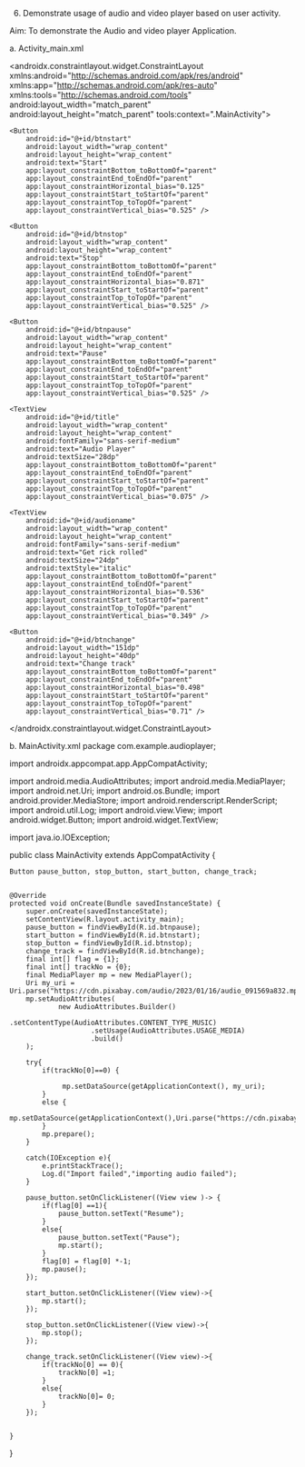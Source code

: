 6.	Demonstrate usage of audio and video player based on user activity.

Aim: To demonstrate the Audio and video player Application.

a.	Activity_main.xml
<?xml version="1.0" encoding="utf-8"?>
<androidx.constraintlayout.widget.ConstraintLayout xmlns:android="http://schemas.android.com/apk/res/android"
    xmlns:app="http://schemas.android.com/apk/res-auto"
    xmlns:tools="http://schemas.android.com/tools"
    android:layout_width="match_parent"
    android:layout_height="match_parent"
    tools:context=".MainActivity">

    <Button
        android:id="@+id/btnstart"
        android:layout_width="wrap_content"
        android:layout_height="wrap_content"
        android:text="Start"
        app:layout_constraintBottom_toBottomOf="parent"
        app:layout_constraintEnd_toEndOf="parent"
        app:layout_constraintHorizontal_bias="0.125"
        app:layout_constraintStart_toStartOf="parent"
        app:layout_constraintTop_toTopOf="parent"
        app:layout_constraintVertical_bias="0.525" />

    <Button
        android:id="@+id/btnstop"
        android:layout_width="wrap_content"
        android:layout_height="wrap_content"
        android:text="Stop"
        app:layout_constraintBottom_toBottomOf="parent"
        app:layout_constraintEnd_toEndOf="parent"
        app:layout_constraintHorizontal_bias="0.871"
        app:layout_constraintStart_toStartOf="parent"
        app:layout_constraintTop_toTopOf="parent"
        app:layout_constraintVertical_bias="0.525" />

    <Button
        android:id="@+id/btnpause"
        android:layout_width="wrap_content"
        android:layout_height="wrap_content"
        android:text="Pause"
        app:layout_constraintBottom_toBottomOf="parent"
        app:layout_constraintEnd_toEndOf="parent"
        app:layout_constraintStart_toStartOf="parent"
        app:layout_constraintTop_toTopOf="parent"
        app:layout_constraintVertical_bias="0.525" />

    <TextView
        android:id="@+id/title"
        android:layout_width="wrap_content"
        android:layout_height="wrap_content"
        android:fontFamily="sans-serif-medium"
        android:text="Audio Player"
        android:textSize="28dp"
        app:layout_constraintBottom_toBottomOf="parent"
        app:layout_constraintEnd_toEndOf="parent"
        app:layout_constraintStart_toStartOf="parent"
        app:layout_constraintTop_toTopOf="parent"
        app:layout_constraintVertical_bias="0.075" />

    <TextView
        android:id="@+id/audioname"
        android:layout_width="wrap_content"
        android:layout_height="wrap_content"
        android:fontFamily="sans-serif-medium"
        android:text="Get rick rolled"
        android:textSize="24dp"
        android:textStyle="italic"
        app:layout_constraintBottom_toBottomOf="parent"
        app:layout_constraintEnd_toEndOf="parent"
        app:layout_constraintHorizontal_bias="0.536"
        app:layout_constraintStart_toStartOf="parent"
        app:layout_constraintTop_toTopOf="parent"
        app:layout_constraintVertical_bias="0.349" />

    <Button
        android:id="@+id/btnchange"
        android:layout_width="151dp"
        android:layout_height="40dp"
        android:text="Change track"
        app:layout_constraintBottom_toBottomOf="parent"
        app:layout_constraintEnd_toEndOf="parent"
        app:layout_constraintHorizontal_bias="0.498"
        app:layout_constraintStart_toStartOf="parent"
        app:layout_constraintTop_toTopOf="parent"
        app:layout_constraintVertical_bias="0.71" />
</androidx.constraintlayout.widget.ConstraintLayout>

b.	MainActivity.xml
package com.example.audioplayer;

import androidx.appcompat.app.AppCompatActivity;

import android.media.AudioAttributes;
import android.media.MediaPlayer;
import android.net.Uri;
import android.os.Bundle;
import android.provider.MediaStore;
import android.renderscript.RenderScript;
import android.util.Log;
import android.view.View;
import android.widget.Button;
import android.widget.TextView;

import java.io.IOException;

public class MainActivity extends AppCompatActivity {

    Button pause_button, stop_button, start_button, change_track;


    @Override
    protected void onCreate(Bundle savedInstanceState) {
        super.onCreate(savedInstanceState);
        setContentView(R.layout.activity_main);
        pause_button = findViewById(R.id.btnpause);
        start_button = findViewById(R.id.btnstart);
        stop_button = findViewById(R.id.btnstop);
        change_track = findViewById(R.id.btnchange);
        final int[] flag = {1};
        final int[] trackNo = {0};
        final MediaPlayer mp = new MediaPlayer();
        Uri my_uri = Uri.parse("https://cdn.pixabay.com/audio/2023/01/16/audio_091569a832.mp3");
        mp.setAudioAttributes(
                new AudioAttributes.Builder()
                        .setContentType(AudioAttributes.CONTENT_TYPE_MUSIC)
                        .setUsage(AudioAttributes.USAGE_MEDIA)
                        .build()
        );

        try{
            if(trackNo[0]==0) {

                 mp.setDataSource(getApplicationContext(), my_uri);
            }
            else {
                mp.setDataSource(getApplicationContext(),Uri.parse("https://cdn.pixabay.com/audio/2023/07/30/audio_e0908e8569.mp3"));
            }
            mp.prepare();
        }

        catch(IOException e){
            e.printStackTrace();
            Log.d("Import failed","importing audio failed");
        }

        pause_button.setOnClickListener((View view )-> {
            if(flag[0] ==1){
                pause_button.setText("Resume");
            }
            else{
                pause_button.setText("Pause");
                mp.start();
            }
            flag[0] = flag[0] *-1;
            mp.pause();
        });

        start_button.setOnClickListener((View view)->{
            mp.start();
        });

        stop_button.setOnClickListener((View view)->{
            mp.stop();
        });

        change_track.setOnClickListener((View view)->{
            if(trackNo[0] == 0){
                trackNo[0] =1;
            }
            else{
                trackNo[0]= 0;
            }
        });


    }
}
